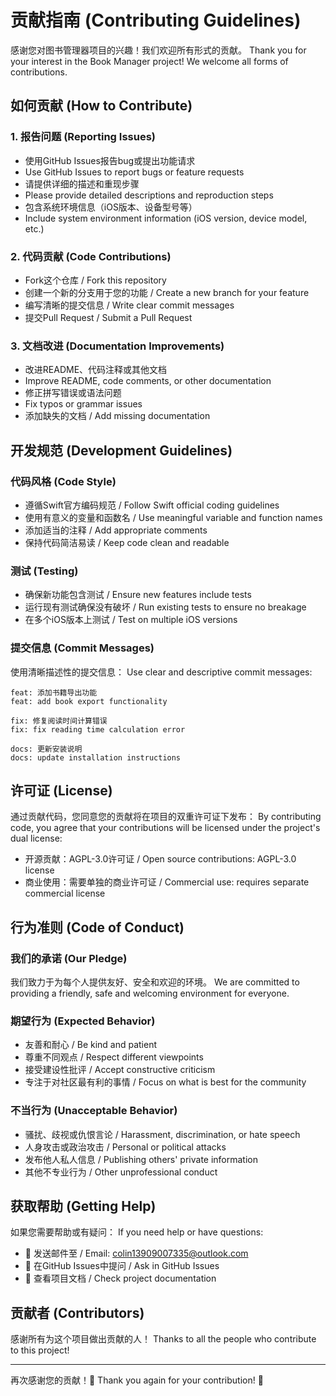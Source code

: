 # 贡献指南 (Contributing Guidelines)

感谢您对图书管理器项目的兴趣！我们欢迎所有形式的贡献。
Thank you for your interest in the Book Manager project! We welcome all forms of contributions.

## 如何贡献 (How to Contribute)

### 1. 报告问题 (Reporting Issues)
- 使用GitHub Issues报告bug或提出功能请求
- Use GitHub Issues to report bugs or feature requests
- 请提供详细的描述和重现步骤
- Please provide detailed descriptions and reproduction steps
- 包含系统环境信息（iOS版本、设备型号等）
- Include system environment information (iOS version, device model, etc.)

### 2. 代码贡献 (Code Contributions)
- Fork这个仓库 / Fork this repository
- 创建一个新的分支用于您的功能 / Create a new branch for your feature
- 编写清晰的提交信息 / Write clear commit messages
- 提交Pull Request / Submit a Pull Request

### 3. 文档改进 (Documentation Improvements)
- 改进README、代码注释或其他文档
- Improve README, code comments, or other documentation
- 修正拼写错误或语法问题
- Fix typos or grammar issues
- 添加缺失的文档 / Add missing documentation

## 开发规范 (Development Guidelines)

### 代码风格 (Code Style)
- 遵循Swift官方编码规范 / Follow Swift official coding guidelines
- 使用有意义的变量和函数名 / Use meaningful variable and function names
- 添加适当的注释 / Add appropriate comments
- 保持代码简洁易读 / Keep code clean and readable

### 测试 (Testing)
- 确保新功能包含测试 / Ensure new features include tests
- 运行现有测试确保没有破坏 / Run existing tests to ensure no breakage
- 在多个iOS版本上测试 / Test on multiple iOS versions

### 提交信息 (Commit Messages)
使用清晰描述性的提交信息：
Use clear and descriptive commit messages:

```
feat: 添加书籍导出功能
feat: add book export functionality

fix: 修复阅读时间计算错误
fix: fix reading time calculation error

docs: 更新安装说明
docs: update installation instructions
```

## 许可证 (License)

通过贡献代码，您同意您的贡献将在项目的双重许可证下发布：
By contributing code, you agree that your contributions will be licensed under the project's dual license:

- 开源贡献：AGPL-3.0许可证 / Open source contributions: AGPL-3.0 license
- 商业使用：需要单独的商业许可证 / Commercial use: requires separate commercial license

## 行为准则 (Code of Conduct)

### 我们的承诺 (Our Pledge)
我们致力于为每个人提供友好、安全和欢迎的环境。
We are committed to providing a friendly, safe and welcoming environment for everyone.

### 期望行为 (Expected Behavior)
- 友善和耐心 / Be kind and patient
- 尊重不同观点 / Respect different viewpoints
- 接受建设性批评 / Accept constructive criticism
- 专注于对社区最有利的事情 / Focus on what is best for the community

### 不当行为 (Unacceptable Behavior)
- 骚扰、歧视或仇恨言论 / Harassment, discrimination, or hate speech
- 人身攻击或政治攻击 / Personal or political attacks
- 发布他人私人信息 / Publishing others' private information
- 其他不专业行为 / Other unprofessional conduct

## 获取帮助 (Getting Help)

如果您需要帮助或有疑问：
If you need help or have questions:

- 📧 发送邮件至 / Email: colin13909007335@outlook.com
- 💬 在GitHub Issues中提问 / Ask in GitHub Issues
- 📖 查看项目文档 / Check project documentation

## 贡献者 (Contributors)

感谢所有为这个项目做出贡献的人！
Thanks to all the people who contribute to this project!

<!-- 这里将来可以添加贡献者列表 -->
<!-- Contributors list can be added here in the future -->

---

再次感谢您的贡献！🎉
Thank you again for your contribution! 🎉 